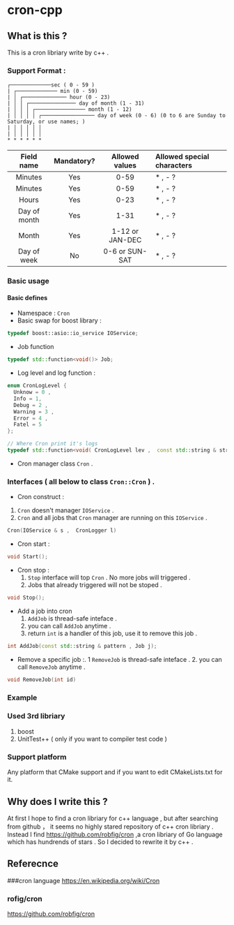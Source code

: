 # cron-cpp 

## What is this ?  

This is a cron libriary write by c++ .

### Support Format : 

```
┌─────────────sec ( 0 - 59 ) 
| ┌───────────── min (0 - 59) 
| │ ┌────────────── hour (0 - 23)
| │ │ ┌─────────────── day of month (1 - 31)
| │ │ │ ┌──────────────── month (1 - 12)
| │ │ │ │ ┌───────────────── day of week (0 - 6) (0 to 6 are Sunday to Saturday, or use names; )
| │ │ │ │ │
| │ │ │ │ │
* * * * * *   
```

|Field name| 	Mandatory?| 	Allowed values |	Allowed special characters |
|:--------:|:------------:|:---------------:|:--------------------------|
|Minutes |	Yes |	0-59 |	* , - ? 	|
|Minutes |	Yes |	0-59 |	* , -  ?	|
|Hours |	Yes |	0-23 |	* , -  ?	|
| Day of month |	Yes | 	1-31 | 	* , - ? |
| Month |	Yes |	1-12 or JAN-DEC |	* , - ?	|
|Day of week| 	No | 	0-6 or SUN-SAT | 	* , - ? |


### Basic usage
#### Basic defines
*  Namespace :   ```Cron```  
*  Basic swap for boost library : 

```c++
typedef boost::asio::io_service IOService;
```
*  Job function 

```c++
typedef std::function<void()> Job;
```
*  Log level and log function : 

```c++
enum CronLogLevel {
  Unknow = 0 ,
  Info = 1,
  Debug = 2 ,
  Warning = 3 ,
  Error = 4 ,
  Fatel = 5
};

// Where Cron print it's logs
typedef std::function<void( CronLogLevel lev ,  const std::string & string)> CronLogger;
```
*  Cron manager class ```Cron``` .
### Interfaces ( all below to class ```Cron::Cron``` ) .

*  Cron construct  : 
  1.  ```Cron``` doesn't manager ```IOService``` .
  2.  ```Cron``` and all jobs that ```Cron``` manager are running on this ```IOService``` .

```c++ 
Cron(IOService & s ,  CronLogger l)
```


* Cron start  :

```c++
void Start();
``` 

* Cron stop : 
  1. ```Stop``` interface will top ```Cron``` . No more jobs will triggered .
  2. Jobs that already triggered will not be stoped .

```c++
void Stop();
``` 

* Add a job into cron
  1. ```AddJob``` is thread-safe inteface .
  2. you can call ```AddJob``` anytime .
  3. return ```int``` is a handler of this job, use it to remove this job . 
  

```c++
int AddJob(const std::string & pattern , Job j);
```

* Remove a specific job :.
  1 ```RemoveJob``` is thread-safe inteface .
  2. you can call ```RemoveJob``` anytime .
  

  
```c++
void RemoveJob(int id)
``` 

### Example

### Used 3rd libriary
1. boost 
2. UnitTest++  ( only if you want to compiler test code ) 
### Support platform 

Any platform that CMake support and if you want to edit CMakeLists.txt for it.

## Why does I write this ?  

At first I hope to find a cron libriary for c++ language , but after searching from github  ， it seems no highly stared 
repository of c++ cron libriary . Instead I find https://github.com/robfig/cron ,a cron libriary of Go language which has hundrends of stars . 
So I decided to rewrite it by c++ .


## Referecnce 

###cron language 
https://en.wikipedia.org/wiki/Cron

### rofig/cron 
https://github.com/robfig/cron
